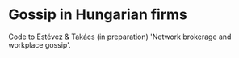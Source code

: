 # Gossip in Hungarian firms

Code to Estévez & Takács (in preparation) 'Network brokerage and workplace gossip'.
